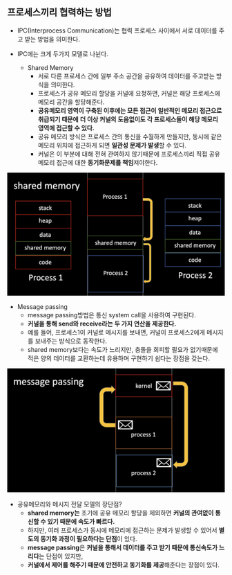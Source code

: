 ## 프로세스끼리 협력하는 방법

- IPC(Interprocess Communication)는 협력 프로세스 사이에서 서로 데이터를 주고 받는 방법을 의미한다.

- IPC에는 크게 두가지 모델로 나뉜다.
  - Shared Memory
    - 서로 다른 프로세스 간에 일부 주소 공간을 공유하여 데이터를 주고받는 방식을 의미한다.
    - 프로세스가 공유 메모리 할당을 커널에 요청하면, 커널은 해당 프로세스에 메모리 공간을 할당해준다.
    - **공유메모리 영역이 구축된 이후에는 모든 접근이 일반적인 메모리 접근으로 취급되기 때문에** **더 이상 커널의 도움없이도 각 프로세스들이 해당 메모리 영역에 접근할 수 있다.**
    - 공유 메모리 방식은 프로세스 간의 통신을 수월하게 만들지만, 동시에 같은 메모리 위치에 접근하게 되면 **일관성 문제가 발생**할 수 있다.
    - 커널은 이 부분에 대해 전혀 관여하지 않기때문에 프로세스끼리 직접 공유 메모리 접근에 대한 **동기화문제를 책임**져야한다.
<img src="../image/shared-memory.png">

  - Message passing
    - message passing방법은 통신 system call을 사용하여 구현된다.
    - **커널을 통해 send와 receive라는 두 가지 연산을 제공한다.**
    - 예를 들어, 프로세스1이 커널로 메시지를 보내면, 커널이 프로세스2에게 메시지를 보내주는 방식으로 동작한다.
    - shared memory보다는 속도가 느리지만, 충돌을 회피할 필요가 없기때문에 적은 양의 데이터를 교환하는데 유용하며 구현하기 쉽다는 장점을 갖는다.
<img src="../image/message-passing.png">

- 공유메모리와 메시지 전달 모델의 장단점?
  - **shared memory는** 초기에 공유 메모리 할당을 제외하면 **커널의 관여없이 통신할 수 있기 때문에 속도가 빠르다.**
  - 하지만, 여러 프로세스가 동시에 메모리에 접근하는 문제가 발생할 수 있어서 **별도의 동기화 과정이 필요하다는 단점**이 있다.
  - **message passing**은 **커널을 통해서 데이터를 주고 받기 때문에 통신속도가 느리다**는 단점이 있지만,
  - **커널에서 제어를 해주기 때문에 안전하고 동기화를 제공**해준다는 장점이 있다.